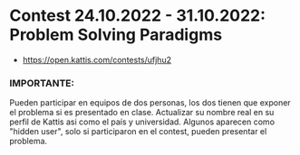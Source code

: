 # Contest 24.10.2022 - 31.10.2022: Problem Solving Paradigms

- https://open.kattis.com/contests/ufjhu2

### IMPORTANTE:

Pueden participar en equipos de dos personas, los dos tienen que exponer el problema si es presentado en clase.
Actualizar su nombre real en su perfil de Kattis asi como el país y universidad.
Algunos aparecen como "hidden user", solo si participaron en el contest, pueden presentar el problema.

